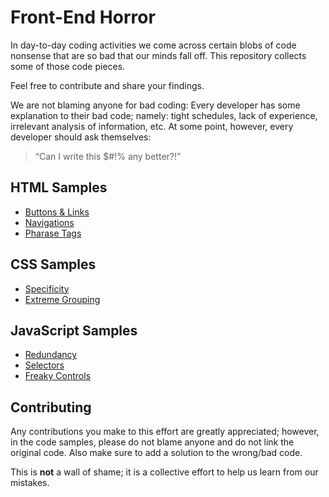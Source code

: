 # Front-End Horror

In day-to-day coding activities we come across certain blobs of code nonsense that are so bad that our minds fall off. This repository collects some of those code pieces. 

Feel free to contribute and share your findings.

We are not blaming anyone for bad coding: Every developer has some explanation to their bad code; namely: tight schedules, lack of experience, irrelevant analysis of information, etc. At some point, however, every developer should ask themselves: 

> “Can I write this $#!% any better?!”

## HTML Samples
* [Buttons & Links](html/buttons.md)
* [Navigations](html/navigations.md)
* [Pharase Tags](html/phrase-tags.md)

## CSS Samples
* [Specificity](css/specificity.md)
* [Extreme Grouping](css/extreme-grouping.md)

## JavaScript Samples
* [Redundancy](js/redundancy.md)
* [Selectors](js/selectors.md)
* [Freaky Controls](js/freaky-controls.md)

## Contributing

Any contributions you make to this effort are greatly appreciated; however, in the code samples, please do not blame anyone and do not link the original code. Also make sure to add a solution to the wrong/bad code. 

This is **not** a wall of shame; it is a collective effort to help us learn from our mistakes.